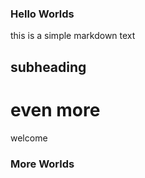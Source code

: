 ### Hello Worlds

this is a simple markdown text
## subheading

# even more
welcome

### More Worlds
